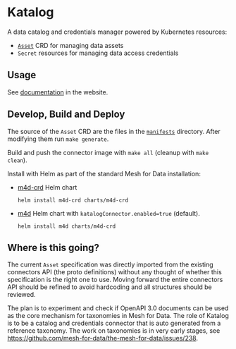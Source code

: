 # Katalog

A data catalog and credentials manager powered by Kubernetes resources:
- [`Asset`](docs/README.md#asset) CRD for managing data assets
- `Secret` resources for managing data access credentials

## Usage

See [documentation](https://ibm.github.io/the-mesh-for-data/latest/reference/katalog/) in the website.

## Develop, Build and Deploy

The source of the `Asset` CRD are the files in the [`manifests`](manifests) directory. After modifying them run `make generate`.

Build and push the connector image with `make all` (cleanup with `make clean`).

Install with Helm as part of the standard Mesh for Data installation:
- [m4d-crd](https://github.com/mesh-for-data/the-mesh-for-data/tree/master/charts/m4d-crd) Helm chart 
  ```
  helm install m4d-crd charts/m4d-crd
  ```
- [m4d](https://github.com/mesh-for-data/the-mesh-for-data/tree/master/charts/m4d) Helm chart with `katalogConnector.enabled=true` (default).
  ```
  helm install m4d charts/m4d-crd
  ```

## Where is this going?

The current `Asset` specification was directly imported from the existing connectors API (the proto definitions) without any thought of whether this specification is the right one to use. Moving forward the entire connectors API should be refined to avoid hardcoding and all structures should be reviewed.

The plan is to experiment and check if OpenAPI 3.0 documents can be used as the core mechanism for taxonomies in Mesh for Data. The role of Katalog is to be a catalog and credentials connector that is auto generated from a reference taxonomy. The work on taxonomies is in very early stages, see https://github.com/mesh-for-data/the-mesh-for-data/issues/238.

